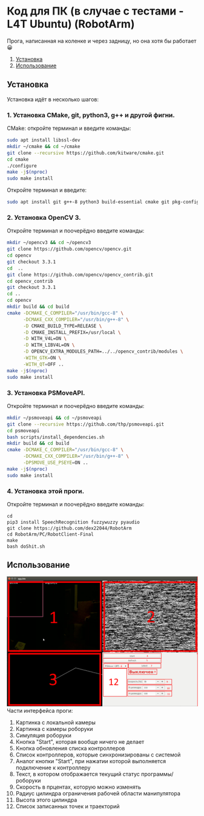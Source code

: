 # Код для ПК (в случае с тестами - L4T Ubuntu) (RobotArm)

Прога, написанная на коленке и через задницу, но она хотя бы работает :grinning:

1. [Установка](#установка)
2. [Использование](#использование)

## Установка
Установка идёт в несколько шагов:
### 1. Установка CMake, git, python3, g++ и другой фигни.
CMake: откройте терминал и введите команды:
```sh
sudo apt install libssl-dev
mkdir ~/cmake && cd ~/cmake
git clone --recursive https://github.com/kitware/cmake.git
cd cmake
./configure
make -j$(nproc)
sudo make install
```
Откройте терминал и введите:
```sh
sudo apt install git g++-8 python3 build-essential cmake git pkg-config libgtk-3-dev libavcodec-dev libavformat-dev libswscale-dev libv4l-dev libxvidcore-dev libx264-dev libjpeg-dev libpng-dev libtiff-dev gfortran openexr libatlas-base-dev python3-dev python3-numpy libtbb2 libtbb-dev libdc1394-22-dev libudev-dev libbluetooth-dev libusb-dev libhidapi-dev libglm-dev libepoxy-dev portaudio19-dev
```
### 2. Установка OpenCV 3.
Откройте терминал и поочерёдно введите команды:
```sh
mkdir ~/opencv3 && cd ~/opencv3
git clone https://github.com/opencv/opencv.git
cd opencv
git checkout 3.3.1
cd  ..
git clone https://github.com/opencv/opencv_contrib.git
cd opencv_contrib
git checkout 3.3.1
cd ..
cd opencv
mkdir build && cd build
cmake -DCMAKE_C_COMPILER="/usr/bin/gcc-8" \
      -DCMAKE_CXX_COMPILER="/usr/bin/g++-8" \
      -D CMAKE_BUILD_TYPE=RELEASE \
      -D CMAKE_INSTALL_PREFIX=/usr/local \
      -D WITH_V4L=ON \
      -D WITH_LIBV4L=ON \
      -D OPENCV_EXTRA_MODULES_PATH=../../opencv_contrib/modules \
      -WITH_GTK=ON \
      -WITH_QT=OFF ..
make -j$(nproc)
sudo make install
```
### 3. Установка PSMoveAPI.
Откройте терминал и поочерёдно введите команды:
```sh
mkdir ~/psmoveapi && cd ~/psmoveapi
git clone --recursive https://github.com/thp/psmoveapi.git
cd psmoveapi
bash scripts/install_dependencies.sh
mkdir build && cd build
cmake -DCMAKE_C_COMPILER="/usr/bin/gcc-8" \
      -DCMAKE_CXX_COMPILER="/usr/bin/g++-8" \
      -DPSMOVE_USE_PSEYE=ON ..
make -j$(nproc)
sudo make install
```
### 4. Установка этой проги.
Откройте терминал и поочерёдно введите команды:
```
cd
pip3 install SpeechRecognition fuzzywuzzy pyaudio
git clone https://github.com/dex22044/RobotArm
cd RobotArm/PC/RobotClient-Final
make
bash doShit.sh
```
## Использование
![Скрин проги](./RobotArmClientScreenshot.png)
Части интерфейса проги:
1. Картинка с локальной камеры
2. Картинка с камеры роборуки
3. Симуляция роборуки
4. Кнопка "Start", которая вообще ничего не делает
5. Кнопка обновления списка контроллеров
6. Список контроллеров, которые синхронизированы с системой
7. Аналог кнопки "Start", при нажатии которой выполняется подключение к контроллеру
8. Текст, в котором отображается текущий статус программы/роборуки
9. Скорость в прцентах, которую можно изменять
10. Радиус цилиндра ограничения рабочей области манипулятора
11. Высота этого цилиндра
12. Список записанных точек и траекторий

